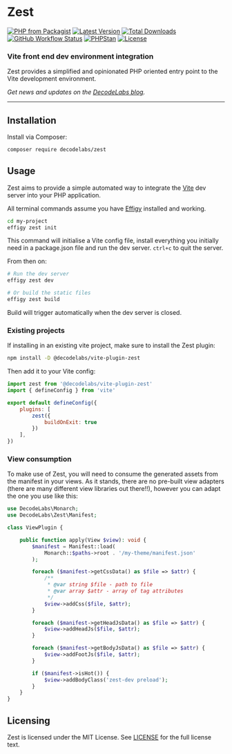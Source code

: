 # Zest

[![PHP from Packagist](https://img.shields.io/packagist/php-v/decodelabs/zest?style=flat)](https://packagist.org/packages/decodelabs/zest)
[![Latest Version](https://img.shields.io/packagist/v/decodelabs/zest.svg?style=flat)](https://packagist.org/packages/decodelabs/zest)
[![Total Downloads](https://img.shields.io/packagist/dt/decodelabs/zest.svg?style=flat)](https://packagist.org/packages/decodelabs/zest)
[![GitHub Workflow Status](https://img.shields.io/github/actions/workflow/status/decodelabs/zest/integrate.yml?branch=develop)](https://github.com/decodelabs/zest/actions/workflows/integrate.yml)
[![PHPStan](https://img.shields.io/badge/PHPStan-enabled-44CC11.svg?longCache=true&style=flat)](https://github.com/phpstan/phpstan)
[![License](https://img.shields.io/packagist/l/decodelabs/zest?style=flat)](https://packagist.org/packages/decodelabs/zest)

### Vite front end dev environment integration

Zest provides a simplified and opinionated PHP oriented entry point to the Vite development environment.

_Get news and updates on the [DecodeLabs blog](https://blog.decodelabs.com)._

---

## Installation

Install via Composer:

```bash
composer require decodelabs/zest
```

## Usage

Zest aims to provide a simple automated way to integrate the [Vite](https://vitejs.dev/) dev server into your PHP application.

All terminal commands assume you have [Effigy](https://github.com/decodelabs/effigy) installed and working.

```bash
cd my-project
effigy zest init
```

This command will initialise a Vite config file, install everything you initially need in a package.json file and run the dev server. `ctrl+c` to quit the server.

From then on:

```bash
# Run the dev server
effigy zest dev

# Or build the static files
effigy zest build
```

Build will trigger automatically when the dev server is closed.


### Existing projects

If installing in an existing vite project, make sure to install the Zest plugin:

```bash
npm install -D @decodelabs/vite-plugin-zest
```

Then add it to your Vite config:

```javascript
import zest from '@decodelabs/vite-plugin-zest'
import { defineConfig } from 'vite'

export default defineConfig({
    plugins: [
        zest({
            buildOnExit: true
        })
    ],
})
```



### View consumption

To make use of Zest, you will need to consume the generated assets from the manifest in your views.
As it stands, there are no pre-built view adapters (there are many different view libraries out there!!), however you can adapt the one you use like this:

```php
use DecodeLabs\Monarch;
use DecodeLabs\Zest\Manifest;

class ViewPlugin {

    public function apply(View $view): void {
        $manifest = Manifest::load(
            Monarch::$paths->root . '/my-theme/manifest.json'
        );

        foreach ($manifest->getCssData() as $file => $attr) {
            /**
             * @var string $file - path to file
             * @var array $attr - array of tag attributes
             */
            $view->addCss($file, $attr);
        }

        foreach ($manifest->getHeadJsData() as $file => $attr) {
            $view->addHeadJs($file, $attr);
        }

        foreach ($manifest->getBodyJsData() as $file => $attr) {
            $view->addFootJs($file, $attr);
        }

        if ($manifest->isHot()) {
            $view->addBodyClass('zest-dev preload');
        }
    }
}
```



## Licensing

Zest is licensed under the MIT License. See [LICENSE](./LICENSE) for the full license text.

